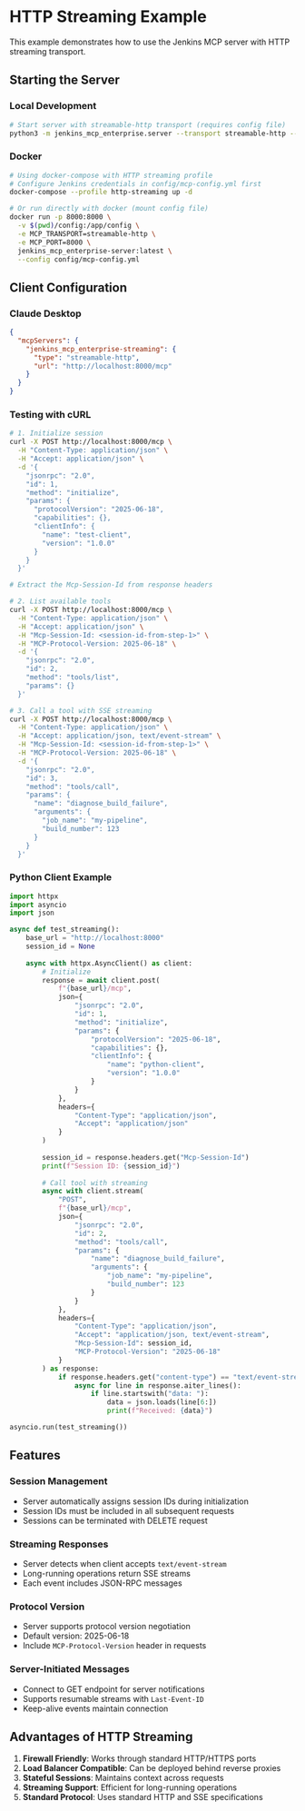 # HTTP Streaming Example

This example demonstrates how to use the Jenkins MCP server with HTTP streaming transport.

## Starting the Server

### Local Development

```bash
# Start server with streamable-http transport (requires config file)
python3 -m jenkins_mcp_enterprise.server --transport streamable-http --port 8000 --config config/mcp-config.yml
```

### Docker

```bash
# Using docker-compose with HTTP streaming profile
# Configure Jenkins credentials in config/mcp-config.yml first
docker-compose --profile http-streaming up -d

# Or run directly with docker (mount config file)
docker run -p 8000:8000 \
  -v $(pwd)/config:/app/config \
  -e MCP_TRANSPORT=streamable-http \
  -e MCP_PORT=8000 \
  jenkins_mcp_enterprise-server:latest \
  --config config/mcp-config.yml
```

## Client Configuration

### Claude Desktop

```json
{
  "mcpServers": {
    "jenkins_mcp_enterprise-streaming": {
      "type": "streamable-http",
      "url": "http://localhost:8000/mcp"
    }
  }
}
```

### Testing with cURL

```bash
# 1. Initialize session
curl -X POST http://localhost:8000/mcp \
  -H "Content-Type: application/json" \
  -H "Accept: application/json" \
  -d '{
    "jsonrpc": "2.0",
    "id": 1,
    "method": "initialize",
    "params": {
      "protocolVersion": "2025-06-18",
      "capabilities": {},
      "clientInfo": {
        "name": "test-client",
        "version": "1.0.0"
      }
    }
  }'

# Extract the Mcp-Session-Id from response headers

# 2. List available tools
curl -X POST http://localhost:8000/mcp \
  -H "Content-Type: application/json" \
  -H "Accept: application/json" \
  -H "Mcp-Session-Id: <session-id-from-step-1>" \
  -H "MCP-Protocol-Version: 2025-06-18" \
  -d '{
    "jsonrpc": "2.0",
    "id": 2,
    "method": "tools/list",
    "params": {}
  }'

# 3. Call a tool with SSE streaming
curl -X POST http://localhost:8000/mcp \
  -H "Content-Type: application/json" \
  -H "Accept: application/json, text/event-stream" \
  -H "Mcp-Session-Id: <session-id-from-step-1>" \
  -H "MCP-Protocol-Version: 2025-06-18" \
  -d '{
    "jsonrpc": "2.0",
    "id": 3,
    "method": "tools/call",
    "params": {
      "name": "diagnose_build_failure",
      "arguments": {
        "job_name": "my-pipeline",
        "build_number": 123
      }
    }
  }'
```

### Python Client Example

```python
import httpx
import asyncio
import json

async def test_streaming():
    base_url = "http://localhost:8000"
    session_id = None
    
    async with httpx.AsyncClient() as client:
        # Initialize
        response = await client.post(
            f"{base_url}/mcp",
            json={
                "jsonrpc": "2.0",
                "id": 1,
                "method": "initialize",
                "params": {
                    "protocolVersion": "2025-06-18",
                    "capabilities": {},
                    "clientInfo": {
                        "name": "python-client",
                        "version": "1.0.0"
                    }
                }
            },
            headers={
                "Content-Type": "application/json",
                "Accept": "application/json"
            }
        )
        
        session_id = response.headers.get("Mcp-Session-Id")
        print(f"Session ID: {session_id}")
        
        # Call tool with streaming
        async with client.stream(
            "POST",
            f"{base_url}/mcp",
            json={
                "jsonrpc": "2.0",
                "id": 2,
                "method": "tools/call",
                "params": {
                    "name": "diagnose_build_failure",
                    "arguments": {
                        "job_name": "my-pipeline",
                        "build_number": 123
                    }
                }
            },
            headers={
                "Content-Type": "application/json",
                "Accept": "application/json, text/event-stream",
                "Mcp-Session-Id": session_id,
                "MCP-Protocol-Version": "2025-06-18"
            }
        ) as response:
            if response.headers.get("content-type") == "text/event-stream":
                async for line in response.aiter_lines():
                    if line.startswith("data: "):
                        data = json.loads(line[6:])
                        print(f"Received: {data}")

asyncio.run(test_streaming())
```

## Features

### Session Management

- Server automatically assigns session IDs during initialization
- Session IDs must be included in all subsequent requests
- Sessions can be terminated with DELETE request

### Streaming Responses

- Server detects when client accepts `text/event-stream`
- Long-running operations return SSE streams
- Each event includes JSON-RPC messages

### Protocol Version

- Server supports protocol version negotiation
- Default version: 2025-06-18
- Include `MCP-Protocol-Version` header in requests

### Server-Initiated Messages

- Connect to GET endpoint for server notifications
- Supports resumable streams with `Last-Event-ID`
- Keep-alive events maintain connection

## Advantages of HTTP Streaming

1. **Firewall Friendly**: Works through standard HTTP/HTTPS ports
2. **Load Balancer Compatible**: Can be deployed behind reverse proxies
3. **Stateful Sessions**: Maintains context across requests
4. **Streaming Support**: Efficient for long-running operations
5. **Standard Protocol**: Uses standard HTTP and SSE specifications